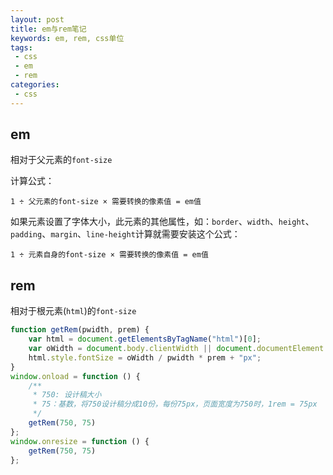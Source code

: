 ```yaml
---
layout: post
title: em与rem笔记
keywords: em, rem, css单位
tags:
 - css
 - em
 - rem
categories:
 - css
---
```


## em

相对于父元素的`font-size`

计算公式：

```
1 ÷ 父元素的font-size × 需要转换的像素值 = em值
```

如果元素设置了字体大小，此元素的其他属性，如：`border`、`width`、`height`、`padding`、`margin`、`line-height`计算就需要安装这个公式：

```
1 ÷ 元素自身的font-size × 需要转换的像素值 = em值
```

<!-- more -->

## rem

相对于根元素(`html`)的`font-size`

``` js
function getRem(pwidth, prem) {
    var html = document.getElementsByTagName("html")[0];
    var oWidth = document.body.clientWidth || document.documentElement.clientWidth;
    html.style.fontSize = oWidth / pwidth * prem + "px";
}
window.onload = function () {
    /**
     * 750: 设计稿大小
     * 75：基数，将750设计稿分成10份，每份75px，页面宽度为750时，1rem = 75px
     */
    getRem(750, 75)
};
window.onresize = function () {
    getRem(750, 75)
};
```

